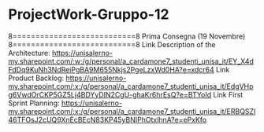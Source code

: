 # ProjectWork-Gruppo-12
8===========================8
Prima Consegna (19 Novembre)
8===========================8
Link Description of the Architecture: https://unisalerno-my.sharepoint.com/:w:/g/personal/a_cardamone7_studenti_unisa_it/EY_X4dFdDq9KuNh3NdReiPgBA9M655Nkjs2PgeLzxWd0HA?e=xdcr64
Link Product Backlog: https://unisalerno-my.sharepoint.com/:x:/g/personal/a_cardamone7_studenti_unisa_it/EdgVHpg6VwdOrCKP5GZ5Lj4BDYyDIN2CgU-ghaKr6hrEsQ?e=BTYoId
Link First Sprint Planning: https://unisalerno-my.sharepoint.com/:x:/g/personal/a_cardamone7_studenti_unisa_it/ERBQSZl46TFOsJ2cUQ9XnEcBEcN83KP45yBNIPhOtxlhnA?e=ePxKfo
